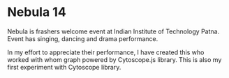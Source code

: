 # Nebula 14

Nebula is frashers welcome event at Indian Institute of Technology Patna. Event has singing, dancing and drama performance. 

In my effort to appreciate their performance, I have created this who worked with whom graph powered by Cytoscope.js library. This is also my first experiment with Cytoscope library.

